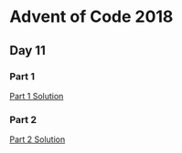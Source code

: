 # Advent of Code 2018
## Day 11

### Part 1

[Part 1 Solution](part1.rb)

### Part 2

[Part 2 Solution](part2.rb)